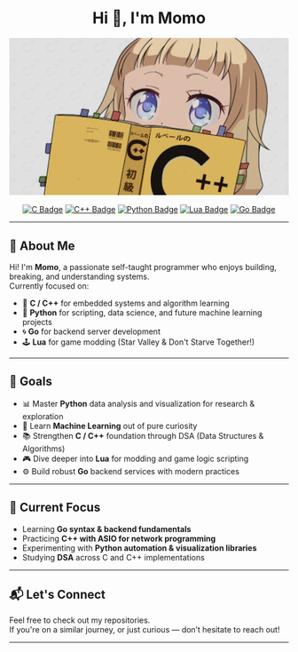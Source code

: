 <h1 align="center">Hi 👋, I'm Momo</h1>

<p align="center">
  <img src="https://github.com/MTsocute/Image_Hosting_Platform/blob/main/uPic/C.jpeg" alt="Momo's Banner" width="600"/>
</p>

<div align="center">
  <a href="#"><img src="https://img.shields.io/badge/C-%2300599C.svg?style=flat&logo=c&logoColor=white" alt="C Badge"/></a>
  <a href="#"><img src="https://img.shields.io/badge/C++-00599C?style=flat&logo=c%2B%2B&logoColor=white" alt="C++ Badge"/></a>
  <a href="#"><img src="https://img.shields.io/badge/Python-3776AB?style=flat&logo=python&logoColor=white" alt="Python Badge"/></a>
  <a href="#"><img src="https://img.shields.io/badge/Lua-2C2D72?style=flat&logo=lua&logoColor=white" alt="Lua Badge"/></a>
  <a href="#"><img src="https://img.shields.io/badge/Go-00ADD8?style=flat&logo=go&logoColor=white" alt="Go Badge"/></a>
</div>

---

## 🚀 About Me

Hi! I'm **Momo**, a passionate self-taught programmer who enjoys building, breaking, and understanding systems.  
Currently focused on:

- 🧠 **C / C++** for embedded systems and algorithm learning  
- 🐍 **Python** for scripting, data science, and future machine learning projects  
- 🌀 **Go** for backend server development  
- 🕹️ **Lua** for game modding (Star Valley & Don't Starve Together!)

---

## 🎯 Goals

- 📊 Master **Python** data analysis and visualization for research & exploration  
- 🤖 Learn **Machine Learning** out of pure curiosity  
- 📚 Strengthen **C / C++** foundation through DSA (Data Structures & Algorithms)  
- 🎮 Dive deeper into **Lua** for modding and game logic scripting  
- ⚙️ Build robust **Go** backend services with modern practices  

---

## 📌 Current Focus

- Learning **Go syntax & backend fundamentals**
- Practicing **C++ with ASIO for network programming**
- Experimenting with **Python automation & visualization libraries**
- Studying **DSA** across C and C++ implementations

---

## 📬 Let's Connect

Feel free to check out my repositories.  
If you're on a similar journey, or just curious — don’t hesitate to reach out!

---

